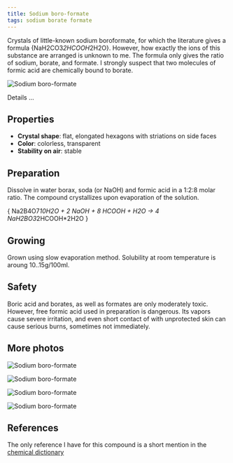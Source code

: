 ```yaml
---
title: Sodium boro-formate
tags: sodium borate formate
---
```

Crystals of little-known sodium boroformate, for which the literature gives a formula {NaH2CO3*2HCOOH*2H2O}. However, how exactly the ions of this substance are arranged is unknown to me. The formula only gives the ratio of sodium, borate, and formate. I strongly suspect that two molecules of formic acid are chemically bound to borate.

![Sodium boro-formate](@root/crystals/images/sodium-boroformate/sodium-boroformate001.jpg)

<span class="cut">Details ...</span>
## Properties
* **Crystal shape**: flat, elongated hexagons with striations on side faces
* **Color**: colorless, transparent
* **Stability on air**: stable
## Preparation
Dissolve in water borax, soda (or NaOH) and formic acid in a 1:2:8 molar ratio. The compound crystallizes upon evaporation of the solution.

{ Na2B4O7*10H2O + 2 NaOH + 8 HCOOH + H2O -> 4 NaH2BO3*2HCOOH*2H2O }
## Growing
Grown using slow evaporation method. Solubility at room temperature is aroung 10..15g/100ml.

## Safety
Boric acid and borates, as well as formates are only moderately toxic. However, free formic acid used in preparation is dangerous. Its vapors cause severe irritation, and even short contact of with unprotected skin can cause serious burns, sometimes not immediately.

## More photos
![Sodium boro-formate](@root/crystals/images/sodium-boroformate/sodium-boroformate002.jpg)




![Sodium boro-formate](@root/crystals/images/sodium-boroformate/sodium-boroformate004.jpg)


![Sodium boro-formate](@root/crystals/images/sodium-boroformate/sodium-boroformate003.jpg)


![Sodium boro-formate](@root/crystals/images/sodium-boroformate/sodium-boroformate006.jpg)


## References

The only reference I have for this compound is a short mention in the [chemical dictionary](https://encyclopedia2.thefreedictionary.com/sodium+boroformate)
